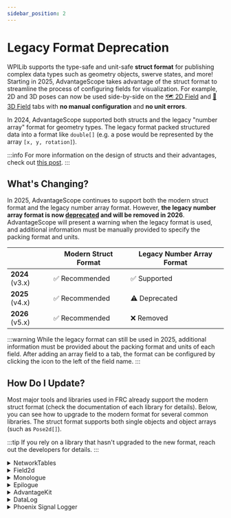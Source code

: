 ```yaml
---
sidebar_position: 2
---
```


# Legacy Format Deprecation

WPILib supports the type-safe and unit-safe **struct format** for publishing complex data types such as geometry objects, swerve states, and more! Starting in 2025, AdvantageScope takes advantage of the struct format to streamline the process of configuring fields for visualization. For example, 2D and 3D poses can now be used side-by-side on the [🗺 2D Field](../tab-reference/2d-field.md) and [👀 3D Field](../tab-reference/3d-field.md) tabs with **no manual configuration** and **no unit errors**.

In 2024, AdvantageScope supported both structs and the legacy "number array" format for geometry types. The legacy format packed structured data into a format like `double[]` (e.g. a pose would be represented by the array `[x, y, rotation]`).

:::info
For more information on the design of structs and their advantages, check out [this post](https://www.chiefdelphi.com/t/introducing-monologue-annotation-based-telemetry-and-data-logging-for-java-teams/443917/5).
:::

## What's Changing?

In 2025, AdvantageScope continues to support both the modern struct format and the legacy number array format. However, **the legacy number array format is now <u>deprecated</u> and will be removed in 2026**. AdvantageScope will present a warning when the legacy format is used, and additional information must be manually provided to specify the packing format and units.

|                 | Modern Struct Format | Legacy Number Array Format |
| --------------- | -------------------- | -------------------------- |
| **2024** (v3.x) | ✅ Recommended       | ✅ Supported               |
| **2025** (v4.x) | ✅ Recommended       | ⚠️ Deprecated              |
| **2026** (v5.x) | ✅ Recommended       | ❌ Removed                 |

:::warning
While the legacy format can still be used in 2025, additional information must be provided about the packing format and units of each field. After adding an array field to a tab, the format can be configured by clicking the icon to the left of the field name.
:::

## How Do I Update?

Most major tools and libraries used in FRC already support the modern struct format (check the documentation of each library for details). Below, you can see how to upgrade to the modern format for several common libraries. The struct format supports both single objects and object arrays (such as `Pose2d[]`).

:::tip
If you rely on a library that hasn't upgraded to the new format, reach out the developers for details.
:::

<details>
<summary>NetworkTables</summary>

To publish struct data to NetworkTables, create a `StructPublisher` with the desired type and call `set()` as shown below.

```java
StructPublisher<Pose2d> publisher = NetworkTableInstance.getDefault()
  .getStructTopic("MyPose", Pose2d.struct).publish();
publisher.set(new Pose2d());
```

:::tip
WPILib does not yet have a struct alternative to the [`SmartDashboard`](https://github.wpilib.org/allwpilib/docs/release/java/edu/wpi/first/wpilibj/smartdashboard/SmartDashboard.html) style `put` methods. Consider using another logging library such as Monologue that supports an imperative API.
:::

</details>

<details>
<summary>Field2d</summary>

WPILib's `Field2d` class does not yet support the modern struct format. Stay tuned for updates!

:::tip
In the meantime, users who wish to try the modern format can publish pose data using the NetworkTables API shown above.
:::

</details>

<details>
<summary>Monologue</summary>

To publish struct data using Monologue, simply return a supported object type from a method tagged with `@Log`:

```java
@Log
public Pose2d getPose() {
  return new Pose2d();
}
```

Objects can also be logged imperatively:

```java
log("MyPose", new Pose2d());
```

</details>

<details>
<summary>Epilogue</summary>

To publish struct data using Epilogue, simply return a supported object type from a logged method:

```java
@Logged
public class MyClass {
  public Pose2d getPose() {
    return new Pose2d();
  }
}
```

</details>

<details>
<summary>AdvantageKit</summary>

To log and replay struct data using AdvantageKit, simply pass a supported object type to the `recordOutput` method, return it from a method/field tagged with `@AutoLogOutput`, or include it in an inputs class tagged with `@AutoLog`.

```java
// Standard output logging
Logger.recordOutput("MyPose", new Pose2d());

// Annotation output logging
public class MyClass {
  @AutoLogOutput
  public Pose2d getPose() {
    return new Pose2d();
  }

  @AutoLogOutput
  public Pose2d myPose = new Pose2d();
}

// Inputs class
@AutoLog
public class Inputs {
  public Pose2d myPose = new Pose2d();
}
```

</details>

<details>
<summary>DataLog</summary>

To append struct data to a raw `DataLog`, create a `StructLogEntry` with the desired type and call `set()` as shown below.

```java
StructLogEntry<Pose2d> logEntry =
        StructLogEntry.create(DataLogManager.getLog(), "MyPose", Pose2d.struct);
logEntry.append(new Pose2d());
```

</details>

<details>
<summary>Phoenix Signal Logger</summary>

The Phoenix signal logger does not currently support the modern struct format. Consider publishing geometry data using one of the logging libraries shown above instead of using custom signals in Phoenix.

:::tip
AdvantageScope can automatically merge log files from multiple sources, such as Hoot and WPILOG files. See [here](../getting-started/manage-files.md) for details.
:::

</details>

